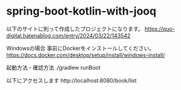 # spring-boot-kotlin-with-jooq
以下のサイトに則って作成したプロジェクトになります。
https://quo-digital.hatenablog.com/entry/2024/03/22/143542

Windowsの場合
事前にDockerをインストールしてください。
https://docs.docker.com/desktop/setup/install/windows-install/

起動方法・確認方法
./gradlew runBoot

以下にアクセスします
http://localhost:8080/book/list

